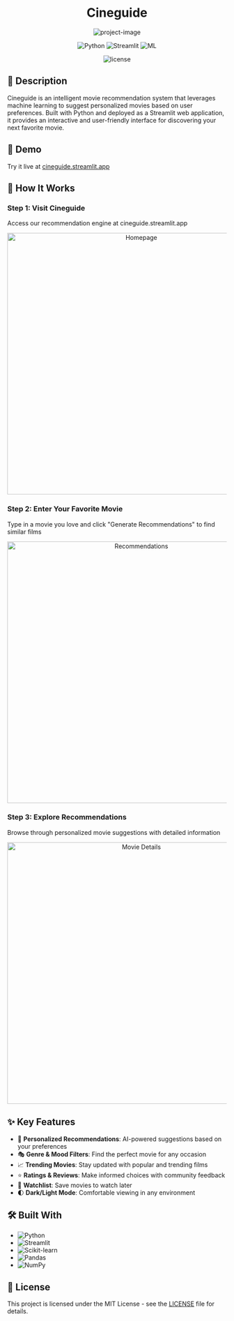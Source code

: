 <h1 align="center">Cineguide</h1>

<p align="center">
  <img src="https://socialify.git.ci/Swayam26262/Movie-Recommender/image?font=Jost&name=1&owner=1&pattern=Plus&stargazers=1&theme=Light" alt="project-image">
</p>

<p align="center">
  <img src="https://img.shields.io/badge/Python-3776AB?style=for-the-badge&logo=python&logoColor=white" alt="Python">
  <img src="https://img.shields.io/badge/Streamlit-FF4B4B?style=for-the-badge&logo=Streamlit&logoColor=white" alt="Streamlit">
  <img src="https://img.shields.io/badge/Machine_Learning-4285F4?style=for-the-badge&logo=google-cloud&logoColor=white" alt="ML">
</p>

<p align="center">
  <img src="https://img.shields.io/github/license/Swayam26262/Movie-Recommender?style=flat-square" alt="license">
</p>

## 📝 Description

Cineguide is an intelligent movie recommendation system that leverages machine learning to suggest personalized movies based on user preferences. Built with Python and deployed as a Streamlit web application, it provides an interactive and user-friendly interface for discovering your next favorite movie.

## 🚀 Demo

Try it live at [cineguide.streamlit.app](https://cineguide.streamlit.app/)

## 📸 How It Works

### Step 1: Visit Cineguide
Access our recommendation engine at cineguide.streamlit.app
<p align="center">
  <img src="https://imgur.com/YKMUPSu.png" alt="Homepage" width="600">
</p>

### Step 2: Enter Your Favorite Movie
Type in a movie you love and click "Generate Recommendations" to find similar films
<p align="center">
  <img src="https://imgur.com/ueZPVry.png" alt="Recommendations" width="600">
</p>

### Step 3: Explore Recommendations
Browse through personalized movie suggestions with detailed information
<p align="center">
  <img src="https://imgur.com/zg0xmLD.png" alt="Movie Details" width="600">
</p>

## ✨ Key Features

- 🎯 **Personalized Recommendations**: AI-powered suggestions based on your preferences
- 🎭 **Genre & Mood Filters**: Find the perfect movie for any occasion
- 📈 **Trending Movies**: Stay updated with popular and trending films
- ⭐ **Ratings & Reviews**: Make informed choices with community feedback
- 📝 **Watchlist**: Save movies to watch later
- 🌓 **Dark/Light Mode**: Comfortable viewing in any environment

## 🛠️ Built With

- ![Python](https://img.shields.io/badge/Python-3776AB?style=flat-square&logo=python&logoColor=white)
- ![Streamlit](https://img.shields.io/badge/Streamlit-FF4B4B?style=flat-square&logo=Streamlit&logoColor=white)
- ![Scikit-learn](https://img.shields.io/badge/Scikit_learn-F7931E?style=flat-square&logo=scikit-learn&logoColor=white)
- ![Pandas](https://img.shields.io/badge/Pandas-150458?style=flat-square&logo=pandas&logoColor=white)
- ![NumPy](https://img.shields.io/badge/NumPy-013243?style=flat-square&logo=numpy&logoColor=white)

## 📄 License

This project is licensed under the MIT License - see the [LICENSE](LICENSE) file for details.
